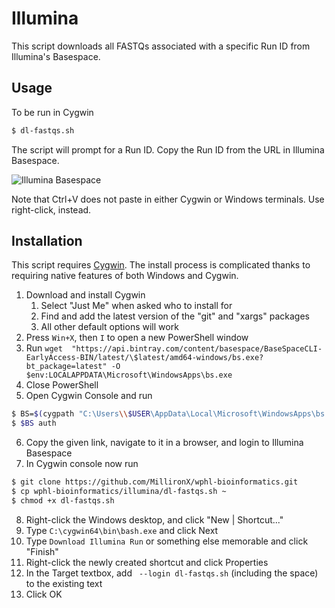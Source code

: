 # Illumina

This script downloads all FASTQs associated with a specific Run ID from Illumina's Basespace.

## Usage

To be run in Cygwin

```bash
$ dl-fastqs.sh
```

The script will prompt for a Run ID. Copy the Run ID from the URL in Illumina Basespace.

![Illumina Basespace](https://user-images.githubusercontent.com/25492070/113320967-59a88000-92d0-11eb-967c-6b338e247ca5.png)

Note that Ctrl+V does not paste in either Cygwin or Windows terminals. Use right-click, instead.

## Installation

This script requires [Cygwin](https://cygwin.com/install.html). The install process is complicated thanks to requiring native features of both Windows and Cygwin.

1. Download and install Cygwin
    1. Select "Just Me" when asked who to install for
    2. Find and add the latest version of the "git" and "xargs" packages
    3. All other default options will work
2. Press `Win+X`, then `I` to open a new PowerShell window
3. Run `wget  "https://api.bintray.com/content/basespace/BaseSpaceCLI-EarlyAccess-BIN/latest/\$latest/amd64-windows/bs.exe?bt_package=latest" -O $env:LOCALAPPDATA\Microsoft\WindowsApps\bs.exe`
4. Close PowerShell
5. Open Cygwin Console and run

```bash
$ BS=$(cygpath "C:\Users\\$USER\AppData\Local\Microsoft\WindowsApps\bs.exe")
$ $BS auth
```
6. Copy the given link, navigate to it in a browser, and login to Illumina Basespace
7. In Cygwin console now run

```bash
$ git clone https://github.com/MillironX/wphl-bioinformatics.git
$ cp wphl-bioinformatics/illumina/dl-fastqs.sh ~
$ chmod +x dl-fastqs.sh
```

8. Right-click the Windows desktop, and click "New | Shortcut..."
9. Type `C:\cygwin64\bin\bash.exe` and click Next
10. Type `Download Illumina Run` or something else memorable and click "Finish"
11. Right-click the newly created shortcut and click Properties
12. In the Target textbox, add ` --login dl-fastqs.sh` (including the space) to the existing text
13. Click OK



